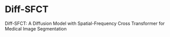 # Diff-SFCT
Diff-SFCT: A Diffusion Model with Spatial-Frequency Cross Transformer for Medical Image Segmentation

